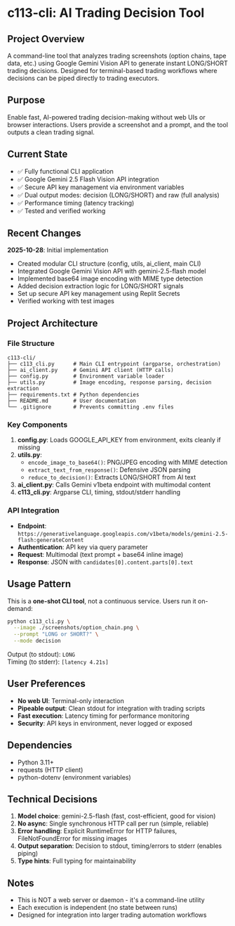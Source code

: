 # c113-cli: AI Trading Decision Tool

## Project Overview
A command-line tool that analyzes trading screenshots (option chains, tape data, etc.) using Google Gemini Vision API to generate instant LONG/SHORT trading decisions. Designed for terminal-based trading workflows where decisions can be piped directly to trading executors.

## Purpose
Enable fast, AI-powered trading decision-making without web UIs or browser interactions. Users provide a screenshot and a prompt, and the tool outputs a clean trading signal.

## Current State
- ✅ Fully functional CLI application
- ✅ Google Gemini 2.5 Flash Vision API integration
- ✅ Secure API key management via environment variables
- ✅ Dual output modes: decision (LONG/SHORT) and raw (full analysis)
- ✅ Performance timing (latency tracking)
- ✅ Tested and verified working

## Recent Changes
**2025-10-28**: Initial implementation
- Created modular CLI structure (config, utils, ai_client, main CLI)
- Integrated Google Gemini Vision API with gemini-2.5-flash model
- Implemented base64 image encoding with MIME type detection
- Added decision extraction logic for LONG/SHORT signals
- Set up secure API key management using Replit Secrets
- Verified working with test images

## Project Architecture

### File Structure
```
c113-cli/
├── c113_cli.py      # Main CLI entrypoint (argparse, orchestration)
├── ai_client.py     # Gemini API client (HTTP calls)
├── config.py        # Environment variable loader
├── utils.py         # Image encoding, response parsing, decision extraction
├── requirements.txt # Python dependencies
├── README.md        # User documentation
└── .gitignore       # Prevents committing .env files
```

### Key Components
1. **config.py**: Loads GOOGLE_API_KEY from environment, exits cleanly if missing
2. **utils.py**: 
   - `encode_image_to_base64()`: PNG/JPEG encoding with MIME detection
   - `extract_text_from_response()`: Defensive JSON parsing
   - `reduce_to_decision()`: Extracts LONG/SHORT from AI text
3. **ai_client.py**: Calls Gemini v1beta endpoint with multimodal content
4. **c113_cli.py**: Argparse CLI, timing, stdout/stderr handling

### API Integration
- **Endpoint**: `https://generativelanguage.googleapis.com/v1beta/models/gemini-2.5-flash:generateContent`
- **Authentication**: API key via query parameter
- **Request**: Multimodal (text prompt + base64 inline image)
- **Response**: JSON with `candidates[0].content.parts[0].text`

## Usage Pattern
This is a **one-shot CLI tool**, not a continuous service. Users run it on-demand:

```bash
python c113_cli.py \
  --image ./screenshots/option_chain.png \
  --prompt "LONG or SHORT?" \
  --mode decision
```

Output (to stdout): `LONG`  
Timing (to stderr): `[latency 4.21s]`

## User Preferences
- **No web UI**: Terminal-only interaction
- **Pipeable output**: Clean stdout for integration with trading scripts
- **Fast execution**: Latency timing for performance monitoring
- **Security**: API keys in environment, never logged or exposed

## Dependencies
- Python 3.11+
- requests (HTTP client)
- python-dotenv (environment variables)

## Technical Decisions
1. **Model choice**: gemini-2.5-flash (fast, cost-efficient, good for vision)
2. **No async**: Single synchronous HTTP call per run (simple, reliable)
3. **Error handling**: Explicit RuntimeError for HTTP failures, FileNotFoundError for missing images
4. **Output separation**: Decision to stdout, timing/errors to stderr (enables piping)
5. **Type hints**: Full typing for maintainability

## Notes
- This is NOT a web server or daemon - it's a command-line utility
- Each execution is independent (no state between runs)
- Designed for integration into larger trading automation workflows
